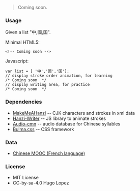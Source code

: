 > Coming soon.

### Usage
Given a list "中,國,国".

Minimal HTML5:

    <!-- Coming soon -->

Javascript:

    var list = [ '中','國','国'];
    // display stroke order animation, for learning
    /* Coming soon  */
    // display writing area, for practice
    /* Coming soon  */

### Dependencies
- [MakeMeAHanzi](http://github.com/Skishore/MakeMeAHanzi) -- CJK characters and strokes in xml data
- [Hanzi-Writer](http://github.com/Chanind/Hanzi-Write) -- JS library to animate strokes
- [Audio-cmn](http://github.com/hugolpz/audio-cmn/) -- audio database for Chinese syllables
- [Bulma.css](https://bulma.io/documentation/) -- CSS framework

### Data
* [Chinese MOOC (French language)](https://www.fun-mooc.fr/courses/course-v1:Inalco+52004+session02/about)

### License
- MIT License
- CC-by-sa-4.0 Hugo Lopez
